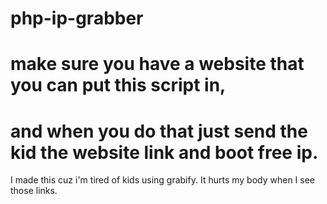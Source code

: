 # php-ip-grabber
# make sure you have a website that you can put this script in,
# and when you do that just send the kid the website link and boot free ip.


I made this cuz i'm tired of kids using grabify. It hurts my body when I see those links.
